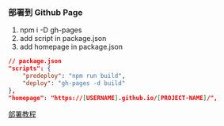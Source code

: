 ### 部署到 Github Page

1. npm i -D gh-pages
2. add script in package.json
3. add homepage in package.json

```json
// package.json
"scripts": {
	"predeploy": "npm run build",
	"deploy": "gh-pages -d build"
},
"homepage": "https://[USERNAME].github.io/[PROJECT-NAME]/",
```

[部署教程](https://juejin.im/post/5b14b2f06fb9a01e5e3d3121)
